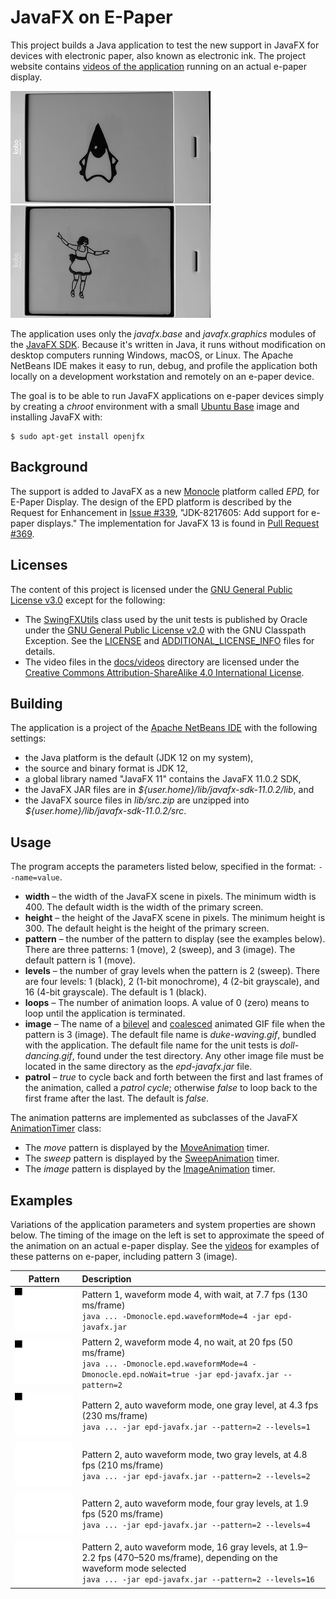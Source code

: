 # JavaFX on E-Paper

This project builds a Java application to test the new support in JavaFX for devices with electronic paper, also known as electronic ink. The project website contains [videos of the application](https://jgneff.github.io/epd-javafx/) running on an actual e-paper display.

[![Duke Waving](docs/images/duke-2019-03-22-180.png)](https://jgneff.github.io/epd-javafx/duke.html) [![Doll Dancing](docs/images/doll-2019-03-30-180.png)](https://jgneff.github.io/epd-javafx/doll.html)

The application uses only the *javafx.base* and *javafx.graphics* modules of the [JavaFX SDK](https://gluonhq.com/products/javafx/). Because it's written in Java, it runs without modification on desktop computers running Windows, macOS, or Linux. The Apache NetBeans IDE makes it easy to run, debug, and profile the application both locally on a development workstation and remotely on an e-paper device.

The goal is to be able to run JavaFX applications on e-paper devices simply by creating a *chroot* environment with a small [Ubuntu Base](http://cdimage.ubuntu.com/ubuntu-base/releases/14.04/release/) image and installing JavaFX with:

```ShellSession
$ sudo apt-get install openjfx
```

## Background

The support is added to JavaFX as a new [Monocle](https://wiki.openjdk.java.net/display/OpenJFX/Monocle) platform called *EPD,* for E-Paper Display. The design of the EPD platform is described by the Request for Enhancement in [Issue #339](https://github.com/javafxports/openjdk-jfx/issues/339), "JDK-8217605: Add support for e-paper displays." The implementation for JavaFX 13 is found in [Pull Request #369](https://github.com/javafxports/openjdk-jfx/pull/369).

## Licenses

The content of this project is licensed under the [GNU General Public License v3.0](https://choosealicense.com/licenses/gpl-3.0/) except for the following:

* The [SwingFXUtils](test/javafx/embed/swing/SwingFXUtils.java) class used by the unit tests is published by Oracle under the [GNU General Public License v2.0](https://choosealicense.com/licenses/gpl-2.0/) with the GNU Classpath Exception. See the [LICENSE](test/javafx/embed/swing/LICENSE) and [ADDITIONAL_LICENSE_INFO](test/javafx/embed/swing/ADDITIONAL_LICENSE_INFO) files for details.
* The video files in the [docs/videos](docs/videos) directory are licensed under the [Creative Commons Attribution-ShareAlike 4.0 International License](https://choosealicense.com/licenses/cc-by-sa-4.0/).

## Building

The application is a project of the [Apache NetBeans IDE](https://netbeans.apache.org/) with the following settings:

* the Java platform is the default (JDK 12 on my system),
* the source and binary format is JDK 12,
* a global library named "JavaFX 11" contains the JavaFX 11.0.2 SDK,
* the JavaFX JAR files are in *${user.home}/lib/javafx-sdk-11.0.2/lib*, and
* the JavaFX source files in *lib/src.zip* are unzipped into *${user.home}/lib/javafx-sdk-11.0.2/src*.

## Usage

The program accepts the parameters listed below, specified in the format: `--name=value`.

* **width** – the width of the JavaFX scene in pixels. The minimum width is 400. The default width is the width of the primary screen.
* **height** – the height of the JavaFX scene in pixels. The minimum height is 300. The default height is the height of the primary screen.
* **pattern** – the number of the pattern to display (see the examples below). There are three patterns: 1 (move), 2 (sweep), and 3 (image). The default pattern is 1 (move).
* **levels** – the number of gray levels when the pattern is 2 (sweep). There are four levels: 1 (black), 2 (1-bit monochrome), 4 (2-bit grayscale), and 16 (4-bit grayscale). The default is 1 (black).
* **loops** – The number of animation loops. A value of 0 (zero) means to loop until the application is terminated.
* **image** – The name of a [bilevel](https://en.wikipedia.org/wiki/Binary_image) and [coalesced](https://imagemagick.org/script/command-line-options.php#coalesce) animated GIF file when the pattern is 3 (image). The default file name is *duke-waving.gif*, bundled with the application. The default file name for the unit tests is *doll-dancing.gif*, found under the test directory. Any other image file must be located in the same directory as the *epd-javafx.jar* file.
* **patrol** – *true* to cycle back and forth between the first and last frames of the animation, called a *patrol cycle*; otherwise *false* to loop back to the first frame after the last. The default is *false*.

The animation patterns are implemented as subclasses of the JavaFX [AnimationTimer](https://openjfx.io/javadoc/12/javafx.graphics/javafx/animation/AnimationTimer.html) class:

* The *move* pattern is displayed by the [MoveAnimation](src/org/status6/epd/javafx/MoveAnimation.java) timer.
* The *sweep* pattern is displayed by the [SweepAnimation](src/org/status6/epd/javafx/SweepAnimation.java) timer.
* The *image* pattern is displayed by the [ImageAnimation](src/org/status6/epd/javafx/ImageAnimation.java) timer.

## Examples

Variations of the application parameters and system properties are shown below. The timing of the image on the left is set to approximate the speed of the animation on an actual e-paper display. See the [videos](https://jgneff.github.io/epd-javafx/) for examples of these patterns on e-paper, including pattern 3 (image).

| Pattern | Description |
|:-------:|:------------|
| [![](docs/images/pattern1-a2-wait-200x150.gif)](docs/images/pattern1-a2-wait-800x600.gif) | Pattern 1, waveform mode 4, with wait, at 7.7 fps (130 ms/frame)<br>`java ... -Dmonocle.epd.waveformMode=4 -jar epd-javafx.jar` |
| [![](docs/images/pattern2-a2-nowait-200x150.gif)](docs/images/pattern2-a2-nowait-800x600.gif) | Pattern 2, waveform mode 4, no wait, at 20 fps (50 ms/frame)<br>`java ... -Dmonocle.epd.waveformMode=4 -Dmonocle.epd.noWait=true -jar epd-javafx.jar --pattern=2` |
| [![](docs/images/pattern2-auto-level01-200x150.gif)](docs/images/pattern2-auto-level01-800x600.gif) | Pattern 2, auto waveform mode, one gray level, at 4.3 fps (230 ms/frame)<br>`java ... -jar epd-javafx.jar --pattern=2 --levels=1` |
| [![](docs/images/pattern2-auto-level02-200x150.gif)](docs/images/pattern2-auto-level02-800x600.gif) | Pattern 2, auto waveform mode, two gray levels, at 4.8 fps (210 ms/frame)<br>`java ... -jar epd-javafx.jar --pattern=2 --levels=2` |
| [![](docs/images/pattern2-auto-level04-200x150.gif)](docs/images/pattern2-auto-level04-800x600.gif) | Pattern 2, auto waveform mode, four gray levels, at 1.9 fps (520 ms/frame)<br>`java ... -jar epd-javafx.jar --pattern=2 --levels=4` |
| [![](docs/images/pattern2-auto-level16-200x150.gif)](docs/images/pattern2-auto-level16-800x600.gif) | Pattern 2, auto waveform mode, 16 gray levels, at 1.9–2.2 fps (470–520 ms/frame), depending on the waveform mode selected<br>`java ... -jar epd-javafx.jar --pattern=2 --levels=16` |
